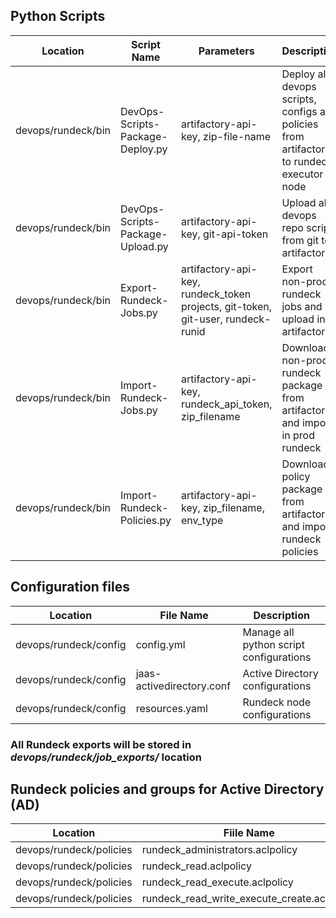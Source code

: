 ## Python Scripts
| Location | Script Name |  Parameters | Description |
|----------|-------------|-------------|-------------|
| devops/rundeck/bin | DevOps-Scripts-Package-Deploy.py | artifactory-api-key, zip-file-name | Deploy all devops scripts, configs and policies from artifactory to rundeck executor node |
| devops/rundeck/bin | DevOps-Scripts-Package-Upload.py | artifactory-api-key, git-api-token | Upload all devops repo scripts from git to artifactory |
| devops/rundeck/bin | Export-Rundeck-Jobs.py | artifactory-api-key, rundeck_token projects, git-token, git-user, rundeck-runid | Export non-prod rundeck jobs and upload in artifactory |
| devops/rundeck/bin | Import-Rundeck-Jobs.py | artifactory-api-key, rundeck_api_token, zip_filename | Download non-prod rundeck package from artifactory and import in prod rundeck |
| devops/rundeck/bin | Import-Rundeck-Policies.py | artifactory-api-key, zip_filename, env_type | Download policy package from artifactory and import rundeck policies |

## Configuration files
| Location | File Name |  Description |
|----------|-------------|-------------|
| devops/rundeck/config | config.yml | Manage all python script configurations |
| devops/rundeck/config | jaas-activedirectory.conf | Active Directory configurations |
| devops/rundeck/config | resources.yaml | Rundeck node configurations |

### All Rundeck exports will be stored in _devops/rundeck/job_exports/_ location

## Rundeck policies and groups for Active Directory (AD)

| Location | Fiile Name | Non-Prod Group Name |  Prod Group Name  |
|----------|-------------|-------------|-------------|
| devops/rundeck/policies | rundeck_administrators.aclpolicy | rundeck_administrators | prod_rundeck_administrators |
| devops/rundeck/policies | rundeck_read.aclpolicy | rundeck_read | prod_rundeck_read |
| devops/rundeck/policies | rundeck_read_execute.aclpolicy | rundeck_read_execute | prod_rundeck_read_execute |
| devops/rundeck/policies | rundeck_read_write_execute_create.aclpolicy | rundeck_read_write_execute_create | prod_rundeck_read_write_execute_create |

